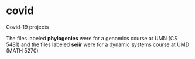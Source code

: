 # covid
Covid-19 projects 

The files labeled **phylogenies** were for a genomics course at UMN (CS 5481)
and the files labeled **seiir** were for a dynamic systems course at UMD (MATH 5270)

